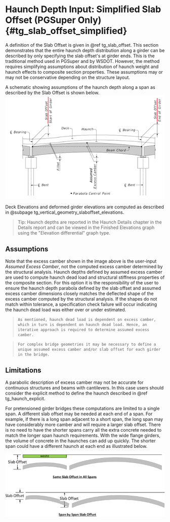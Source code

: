 Haunch Depth Input: Simplified Slab Offset (PGSuper Only) {#tg_slab_offset_simplified}
======================================
A definition of the Slab Offset is given in @ref tg_slab_offset. This section demonstrates that the entire haunch depth distribution along a girder can be described by only specifying the slab offset's at girder ends. This is the traditional method used in PGSuper and by WSDOT. However, the method requires simplifying assumptions about distribution of haunch weight and haunch effects to composite section properties. These assumptions may or may not be conservative depending on the structure layout.

A schematic showing assumptions of the haunch depth along a span as described by the Slab Offset is shown below.
  ![](HaunchADimTerms.png)

Deck Elevations and deformed girder elevations are computed as described in @subpage tg_vertical_geometry_slaboffset_elevations.

> Tip: Haunch depths are reported in the Haunch Details chapter in the Details report and can be viewed in the Finished Elevations graph using the "Elevation differential" graph type.

Assumptions
------------
Note that the excess camber shown in the image above is the user-input *Assumed Excess Camber*, not the computed excess camber determined by the structural analysis. Haunch depths defined by assumed excess camber are used to compute haunch dead load and structural stiffness properties of the composite section. For this option it is the responsibility of the user to ensure the haunch depth parabola defined by the slab offset and assumed excess camber dimensions closely matches the deflected shape of the excess camber computed by the structural analysis. If the shapes do not match within tolerance, a specification check failure will occur indicating the haunch dead load was either over or under estimated. 
>     As mentioned, haunch dead load is dependent on excess camber, which in turn is dependent on haunch dead load. Hence, an iterative approach is required to determine assumed excess camber.

>     For complex bridge geometries it may be necessary to define a unique assumed excess camber and/or slab offset for each girder in the bridge.

Limitations
------------
A parabolic description of excess camber may not be accurate for continuous structures and beams with cantilevers. In this case users should consider the explicit method to define the haunch described in @ref tg_haunch_explicit.

For pretensioned girder bridges these computations are limited to a single span. A different slab offset may be needed at each end of a span. For example, if there is a long span adjacent to a short span, the long span may have considerably more camber and will require a larger slab offset. There is no need to have the shorter spans carry all the extra concrete needed to match the longer span haunch requirements. With the wide flange girders, the volume of concrete in the haunches can add up quickly. The shorter span could have a different haunch at each end as illustrated below.

![](MultipleSlabOffsets.png)
